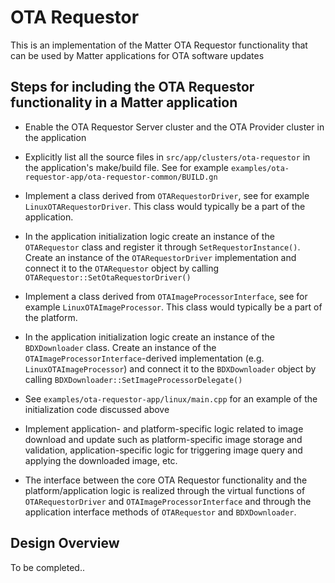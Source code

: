 # OTA Requestor

This is an implementation of the Matter OTA Requestor functionality that can be
used by Matter applications for OTA software updates

## Steps for including the OTA Requestor functionality in a Matter application

-   Enable the OTA Requestor Server cluster and the OTA Provider cluster in the
    application

-   Explicitly list all the source files in `src/app/clusters/ota-requestor` in
    the application's make/build file. See for example
    `examples/ota-requestor-app/ota-requestor-common/BUILD.gn`

-   Implement a class derived from `OTARequestorDriver`, see for example
    `LinuxOTARequestorDriver`. This class would typically be a part of the
    application.

-   In the application initialization logic create an instance of the
    `OTARequestor` class and register it through `SetRequestorInstance()`.
    Create an instance of the `OTARequestorDriver` implementation and connect it
    to the `OTARequestor` object by calling
    `OTARequestor::SetOtaRequestorDriver()`

-   Implement a class derived from `OTAImageProcessorInterface`, see for example
    `LinuxOTAImageProcessor`. This class would typically be a part of the
    platform.

-   In the application initialization logic create an instance of the
    `BDXDownloader` class. Create an instance of the
    `OTAImageProcessorInterface`-derived implementation (e.g.
    `LinuxOTAImageProcessor`) and connect it to the `BDXDownloader` object by
    calling `BDXDownloader::SetImageProcessorDelegate()`

-   See `examples/ota-requestor-app/linux/main.cpp` for an example of the
    initialization code discussed above

-   Implement application- and platform-specific logic related to image download
    and update such as platform-specific image storage and validation,
    application-specific logic for triggering image query and applying the
    downloaded image, etc.

-   The interface between the core OTA Requestor functionality and the
    platform/application logic is realized through the virtual functions of
    `OTARequestorDriver` and `OTAImageProcessorInterface` and through the
    application interface methods of `OTARequestor` and `BDXDownloader`.

## Design Overview

To be completed..
